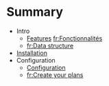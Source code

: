 # Summary

* Intro
  * [Features](features.md) [fr:Fonctionnalités](features.fr.md)
  * [fr:Data structure](data-scructure.fr.md)
* [Installation](installation.md)
* Configuration
  * [Configuration](configuration.md)
  * [fr:Create your plans](create-your-plans.fr.md)

